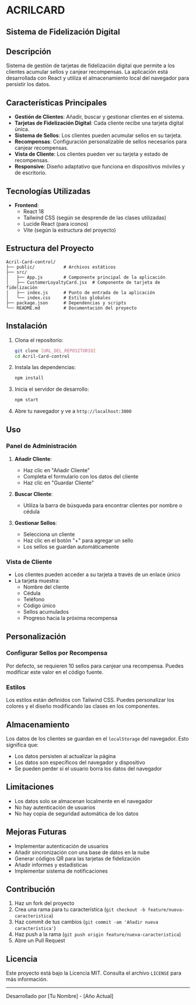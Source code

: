 # ACRILCARD

## Sistema de Fidelización Digital

## Descripción

Sistema de gestión de tarjetas de fidelización digital que permite a los clientes acumular sellos y canjear recompensas. La aplicación está desarrollada con React y utiliza el almacenamiento local del navegador para persistir los datos.

## Características Principales

- **Gestión de Clientes**: Añadir, buscar y gestionar clientes en el sistema.
- **Tarjetas de Fidelización Digital**: Cada cliente recibe una tarjeta digital única.
- **Sistema de Sellos**: Los clientes pueden acumular sellos en su tarjeta.
- **Recompensas**: Configuración personalizable de sellos necesarios para canjear recompensas.
- **Vista de Cliente**: Los clientes pueden ver su tarjeta y estado de recompensas.
- **Responsive**: Diseño adaptativo que funciona en dispositivos móviles y de escritorio.

## Tecnologías Utilizadas

- **Frontend**:
  - React 18
  - Tailwind CSS (según se desprende de las clases utilizadas)
  - Lucide React (para iconos)
  - Vite (según la estructura del proyecto)

## Estructura del Proyecto

```
Acril-Card-control/
├── public/           # Archivos estáticos
├── src/
│   ├── App.js        # Componente principal de la aplicación
│   ├── CustomerLoyaltyCard.jsx  # Componente de tarjeta de fidelización
│   ├── index.js      # Punto de entrada de la aplicación
│   └── index.css     # Estilos globales
├── package.json      # Dependencias y scripts
└── README.md         # Documentación del proyecto
```

## Instalación

1. Clona el repositorio:
   ```bash
   git clone [URL_DEL_REPOSITORIO]
   cd Acril-Card-control
   ```

2. Instala las dependencias:
   ```bash
   npm install
   ```

3. Inicia el servidor de desarrollo:
   ```bash
   npm start
   ```

4. Abre tu navegador y ve a `http://localhost:3000`

## Uso

### Panel de Administración
1. **Añadir Cliente**:
   - Haz clic en "Añadir Cliente"
   - Completa el formulario con los datos del cliente
   - Haz clic en "Guardar Cliente"

2. **Buscar Cliente**:
   - Utiliza la barra de búsqueda para encontrar clientes por nombre o cédula

3. **Gestionar Sellos**:
   - Selecciona un cliente
   - Haz clic en el botón "+" para agregar un sello
   - Los sellos se guardan automáticamente

### Vista de Cliente
- Los clientes pueden acceder a su tarjeta a través de un enlace único
- La tarjeta muestra:
  - Nombre del cliente
  - Cédula
  - Teléfono
  - Código único
  - Sellos acumulados
  - Progreso hacia la próxima recompensa

## Personalización

### Configurar Sellos por Recompensa
Por defecto, se requieren 10 sellos para canjear una recompensa. Puedes modificar este valor en el código fuente.

### Estilos
Los estilos están definidos con Tailwind CSS. Puedes personalizar los colores y el diseño modificando las clases en los componentes.

## Almacenamiento
Los datos de los clientes se guardan en el `localStorage` del navegador. Esto significa que:
- Los datos persisten al actualizar la página
- Los datos son específicos del navegador y dispositivo
- Se pueden perder si el usuario borra los datos del navegador

## Limitaciones
- Los datos solo se almacenan localmente en el navegador
- No hay autenticación de usuarios
- No hay copia de seguridad automática de los datos

## Mejoras Futuras
- Implementar autenticación de usuarios
- Añadir sincronización con una base de datos en la nube
- Generar códigos QR para las tarjetas de fidelización
- Añadir informes y estadísticas
- Implementar sistema de notificaciones

## Contribución

1. Haz un fork del proyecto
2. Crea una rama para tu característica (`git checkout -b feature/nueva-caracteristica`)
3. Haz commit de tus cambios (`git commit -am 'Añadir nueva característica'`)
4. Haz push a la rama (`git push origin feature/nueva-caracteristica`)
5. Abre un Pull Request

## Licencia

Este proyecto está bajo la Licencia MIT. Consulta el archivo `LICENSE` para más información.

---

Desarrollado por [Tu Nombre] - [Año Actual]
